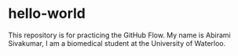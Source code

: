 # hello-world
This repository is for practicing the GitHub Flow.
My name is Abirami Sivakumar, I am a biomedical student at the University of Waterloo.
